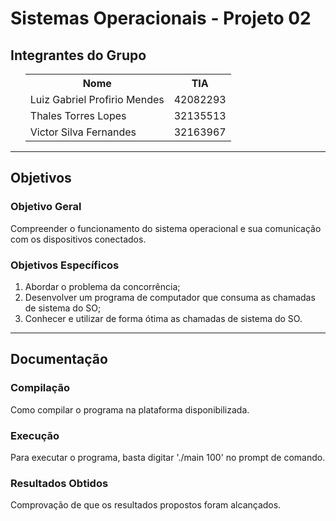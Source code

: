 <h1>Sistemas Operacionais - Projeto 02</h1>
<h2>Integrantes do Grupo</h2>
<ul>
    <table>
        <tr>
            <th>Nome</th>
            <th>TIA</th>
        </tr>
        <tr>
            <td>Luiz Gabriel Profirio Mendes</td>
            <td>42082293</td>
        </tr>
        <tr>
            <td>Thales Torres Lopes</td>
            <td>32135513</td>
        </tr>
        <tr>
            <td>Victor Silva Fernandes</td>
            <td>32163967</td>
        </tr>
    </table>
</ul>

<hr>

<h2>Objetivos</h2>
<h3>Objetivo Geral</h3>
<p>Compreender o funcionamento do sistema operacional e sua comunicação com os dispositivos conectados.</p>
<h3>Objetivos Específicos</h3>
<ol>
    <li>Abordar o problema da concorrência;</li>
    <li>Desenvolver um programa de computador que consuma as chamadas de sistema do SO;</li>
    <li>Conhecer e utilizar de forma ótima as chamadas de sistema do SO.</li>
</ol>

<hr>

<h2>Documentação</h2>
<h3>Compilação</h3>
<p>Como compilar o programa na plataforma disponibilizada.</p>
<!--Inserir aqui as instruções de compilação!-->

<h3>Execução</h3>
<p>Para executar o programa, basta digitar './main 100' no prompt de comando.</p>
<!--Inserir aqui como executar o programa.-->

<h3>Resultados Obtidos</h3>
<p>Comprovação de que os resultados propostos foram alcançados.</p>
<!--Inserir aqui a comprovação dos resultados obtidos!-->
